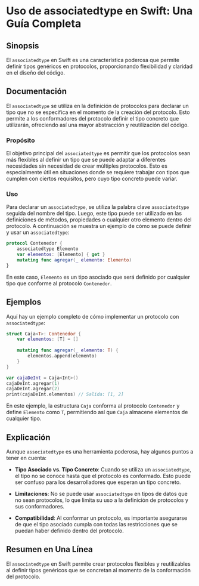 <!--
Meta Description: # Uso de associatedtype en Swift: Una Guía Completa ## Sinopsis El `associatedtype` en Swift es una característica poderosa que permite definir tipos ...
Meta Keywords: que, tipo, associatedtype, del, protocolo
-->

# Uso de associatedtype en Swift: Una Guía Completa

## Sinopsis
El `associatedtype` en Swift es una característica poderosa que permite definir tipos genéricos en protocolos, proporcionando flexibilidad y claridad en el diseño del código.

## Documentación
El `associatedtype` se utiliza en la definición de protocolos para declarar un tipo que no se especifica en el momento de la creación del protocolo. Esto permite a los conformadores del protocolo definir el tipo concreto que utilizarán, ofreciendo así una mayor abstracción y reutilización del código.

### Propósito
El objetivo principal del `associatedtype` es permitir que los protocolos sean más flexibles al definir un tipo que se puede adaptar a diferentes necesidades sin necesidad de crear múltiples protocolos. Esto es especialmente útil en situaciones donde se requiere trabajar con tipos que cumplen con ciertos requisitos, pero cuyo tipo concreto puede variar.

### Uso
Para declarar un `associatedtype`, se utiliza la palabra clave `associatedtype` seguida del nombre del tipo. Luego, este tipo puede ser utilizado en las definiciones de métodos, propiedades o cualquier otro elemento dentro del protocolo. A continuación se muestra un ejemplo de cómo se puede definir y usar un `associatedtype`:

```swift
protocol Contenedor {
    associatedtype Elemento
    var elementos: [Elemento] { get }
    mutating func agregar(_ elemento: Elemento)
}
```

En este caso, `Elemento` es un tipo asociado que será definido por cualquier tipo que conforme al protocolo `Contenedor`.

## Ejemplos
Aquí hay un ejemplo completo de cómo implementar un protocolo con `associatedtype`:

```swift
struct Caja<T>: Contenedor {
    var elementos: [T] = []
    
    mutating func agregar(_ elemento: T) {
        elementos.append(elemento)
    }
}

var cajaDeInt = Caja<Int>()
cajaDeInt.agregar(1)
cajaDeInt.agregar(2)
print(cajaDeInt.elementos) // Salida: [1, 2]
```

En este ejemplo, la estructura `Caja` conforma al protocolo `Contenedor` y define `Elemento` como `T`, permitiendo así que `Caja` almacene elementos de cualquier tipo.

## Explicación
Aunque `associatedtype` es una herramienta poderosa, hay algunos puntos a tener en cuenta:

- **Tipo Asociado vs. Tipo Concreto**: Cuando se utiliza un `associatedtype`, el tipo no se conoce hasta que el protocolo es conformado. Esto puede ser confuso para los desarrolladores que esperan un tipo concreto.
  
- **Limitaciones**: No se puede usar `associatedtype` en tipos de datos que no sean protocolos, lo que limita su uso a la definición de protocolos y sus conformadores.

- **Compatibilidad**: Al conformar un protocolo, es importante asegurarse de que el tipo asociado cumpla con todas las restricciones que se puedan haber definido dentro del protocolo.

## Resumen en Una Línea
El `associatedtype` en Swift permite crear protocolos flexibles y reutilizables al definir tipos genéricos que se concretan al momento de la conformación del protocolo.
